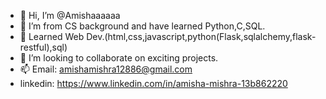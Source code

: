 - 👋 Hi, I’m @Amishaaaaaa
- 👀 I’m from CS background and have learned Python,C,SQL.
- 🌱 Learned Web Dev.(html,css,javascript,python(Flask,sqlalchemy,flask-restful),sql)
- 💞️ I’m looking to collaborate on exciting projects.
- 📫 Email: amishamishra12886@gmail.com 
- linkedin: https://www.linkedin.com/in/amisha-mishra-13b862220

<!---
Amishaaaaaa/Amishaaaaaa is a ✨ special ✨ repository because its `README.md` (this file) appears on your GitHub profile.
You can click the Preview link to take a look at your changes.
--->
